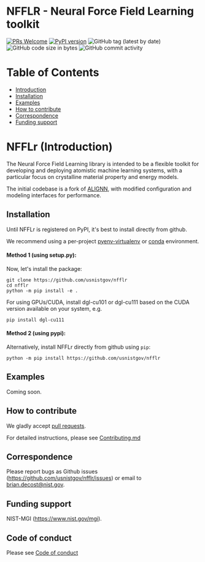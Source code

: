 # NFFLR - Neural Force Field Learning toolkit
[![PRs Welcome](https://img.shields.io/badge/PRs-welcome-brightgreen.svg?style=flat-square)](https://makeapullrequest.com)
[![PyPI version](https://badge.fury.io/py/alignn.svg)](https://badge.fury.io/py/nfflr)
![GitHub tag (latest by date)](https://img.shields.io/github/v/tag/usnistgov/nfflr)
![GitHub code size in bytes](https://img.shields.io/github/languages/code-size/usnistgov/alignn)
![GitHub commit activity](https://img.shields.io/github/commit-activity/y/usnistgov/nfflr)

# Table of Contents
* [Introduction](#intro)
* [Installation](#install)
* [Examples](#example)
* [How to contribute](#contrib)
* [Correspondence](#corres)
* [Funding support](#fund)

<a name="intro"></a>
# NFFLr (Introduction)
The Neural Force Field Learning library is intended to be a flexible toolkit for developing and deploying atomistic machine learning systems, with a particular focus on crystalline material property and energy models.

The initial codebase is a fork of [ALIGNN](https://github.com/usnistgov/alignn), with modified configuration and modeling interfaces for performance.

<a name="install"></a>
Installation
-------------------------
Until NFFLr is registered on PyPI, it's best to install directly from github.

We recommend using a per-project [pyenv-virtualenv](https://github.com/pyenv/pyenv-virtualenv) or [conda](https://docs.conda.io/projects/conda/en/latest/user-guide/concepts/environments.html) environment.

#### Method 1 (using setup.py):

Now, let's install the package:
```
git clone https://github.com/usnistgov/nfflr
cd nfflr
python -m pip install -e .
```
For using GPUs/CUDA, install dgl-cu101 or dgl-cu111 based on the CUDA version available on your system, e.g.

```
pip install dgl-cu111
```

#### Method 2 (using pypi):

Alternatively, install NFFLr directly from github using `pip`:
```
python -m pip install https://github.com/usnistgov/nfflr
```

<a name="example"></a>
Examples
---------

Coming soon.


<a name="contrib"></a>
How to contribute
-----------------

We gladly accept [pull requests](https://makeapullrequest.com).

For detailed instructions, please see [Contributing.md](Contributing.md)

<a name="corres"></a>
Correspondence
--------------------

Please report bugs as Github issues (https://github.com/usnistgov/nfflr/issues) or email to brian.decost@nist.gov.

<a name="fund"></a>
Funding support
--------------------

NIST-MGI (https://www.nist.gov/mgi).

Code of conduct
--------------------

Please see [Code of conduct](https://github.com/usnistgov/jarvis/blob/master/CODE_OF_CONDUCT.md)
